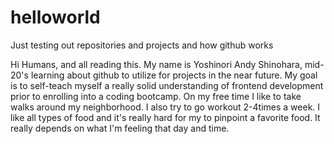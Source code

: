 # helloworld
Just testing out repositories and projects and how github works

Hi Humans, and all reading this.
My name is Yoshinori Andy Shinohara, mid-20's learning about github to utilize for projects in the near future.
My goal is to self-teach myself a really solid understanding of frontend development prior to enrolling into a coding bootcamp.
On my free time I like to take walks around my neighborhood.
I also try to go workout 2-4times a week. 
I like all types of food and it's really hard for my to pinpoint a favorite food. It really depends on what I'm feeling that day and time. 
